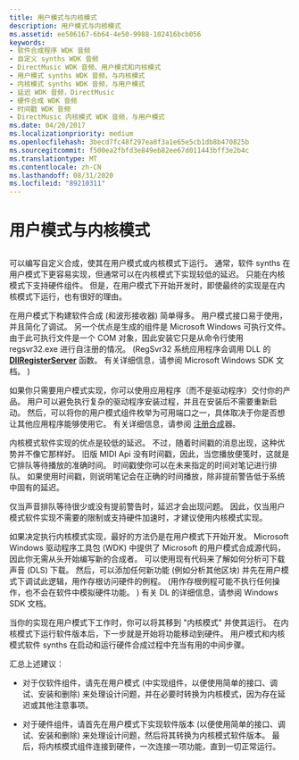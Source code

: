 ```yaml
---
title: 用户模式与内核模式
description: 用户模式与内核模式
ms.assetid: ee506167-6b64-4e50-9988-102416bcb056
keywords:
- 软件合成程序 WDK 音频
- 自定义 synths WDK 音频
- DirectMusic WDK 音频、用户模式和内核模式
- 用户模式 synths WDK 音频，与内核模式
- 内核模式 synths WDK 音频，与用户模式
- 延迟 WDK 音频，DirectMusic
- 硬件合成 WDK 音频
- 时间戳 WDK 音频
- DirectMusic 内核模式 WDK 音频，与用户模式
ms.date: 04/20/2017
ms.localizationpriority: medium
ms.openlocfilehash: 3becd7fc48f297ea8f3a1e65e5cb1db8b470825b
ms.sourcegitcommit: f500ea2fbfd3e849eb82ee67d011443bff3e2b4c
ms.translationtype: MT
ms.contentlocale: zh-CN
ms.lasthandoff: 08/31/2020
ms.locfileid: "89210311"
---
```

# <a name="user-mode-versus-kernel-mode"></a>用户模式与内核模式


## <span id="user_mode_versus_kernel_mode"></span><span id="USER_MODE_VERSUS_KERNEL_MODE"></span>


可以编写自定义合成，使其在用户模式或内核模式下运行。 通常，软件 synths 在用户模式下更容易实现，但通常可以在内核模式下实现较低的延迟。 只能在内核模式下支持硬件组件。 但是，在用户模式下开始开发时，即使最终的实现是在内核模式下运行，也有很好的理由。

在用户模式下构建软件合成 (和波形接收器) 简单得多。 用户模式接口易于使用，并且简化了调试。 另一个优点是生成的组件是 Microsoft Windows 可执行文件。 由于此可执行文件是一个 COM 对象，因此安装它只是从命令行使用 regsvr32.exe 进行自注册的情况。  (RegSvr32 系统应用程序会调用 DLL 的 [**DllRegisterServer**](/windows/desktop/api/olectl/nf-olectl-dllregisterserver) 函数。 有关详细信息，请参阅 Microsoft Windows SDK 文档。 ) 

如果你只需要用户模式实现，你可以使用应用程序（而不是驱动程序）交付你的产品。 用户可以避免执行复杂的驱动程序安装过程，并且在安装后不需要重新启动。 然后，可以将你的用户模式组件枚举为可用端口之一，具体取决于你是否想让其他应用程序能够使用它。 有关详细信息，请参阅 [注册合成](registering-your-synthesizer.md)器。

内核模式软件实现的优点是较低的延迟。 不过，随着时间戳的消息出现，这种优势并不像它那样好。 旧版 MIDI Api 没有时间戳，因此，当您播放便笺时，这就是它排队等待播放的准确时间。 时间戳使你可以在未来指定的时间对笔记进行排队。 如果使用时间戳，则说明笔记会在正确的时间播放，除非提前警告低于系统中固有的延迟。

仅当声音排队等待很少或没有提前警告时，延迟才会出现问题。 因此，仅当用户模式软件实现不需要的限制或支持硬件加速时，才建议使用内核模式实现。

如果决定执行内核模式实现，最好的方法仍是在用户模式下开始开发。 Microsoft Windows 驱动程序工具包 (WDK) 中提供了 Microsoft 的用户模式合成源代码，因此你无需从头开始编写新的合成者。 可以使用现有代码来了解如何分析可下载声音 (DLS) 下载。 然后，可以添加任何新功能 (例如分析其他区块) 并先在用户模式下调试此逻辑，用作存根访问硬件的例程。  (用作存根例程可能不执行任何操作，也不会在软件中模拟硬件功能。 ) 有关 DL 的详细信息，请参阅 Windows SDK 文档。

当你的实现在用户模式下工作时，你可以将其移到 "内核模式" 并使其运行。 在内核模式下运行软件版本后，下一步就是开始将功能移动到硬件。 用户模式和内核模式软件 synths 在启动和运行硬件合成过程中充当有用的中间步骤。

汇总上述建议：

-   对于仅软件组件，请先在用户模式 (中实现组件，以便使用简单的接口、调试、安装和删除) 来处理设计问题，并在必要时转换为内核模式，因为存在延迟或其他注意事项。

-   对于硬件组件，请首先在用户模式下实现软件版本 (以便使用简单的接口、调试、安装和删除) 来处理设计问题，然后将其转换为内核模式软件版本。 最后，将内核模式组件连接到硬件，一次连接一项功能，直到一切正常运行。

 

